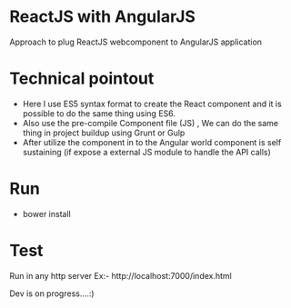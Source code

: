 # ReactJS with AngularJS
Approach to plug ReactJS webcomponent to AngularJS application

# Technical pointout
- Here I use ES5 syntax format to create the React component and it is possible to do the same thing using ES6.
- Also use the pre-compile Component file (JS) , We can do the same thing in project buildup using Grunt or Gulp
- After utilize the component in to the Angular world component is self sustaining (if expose a external JS module to handle the API calls)

# Run
- bower install

# Test
Run in any http server Ex:- http://localhost:7000/index.html

Dev is on progress....:)
